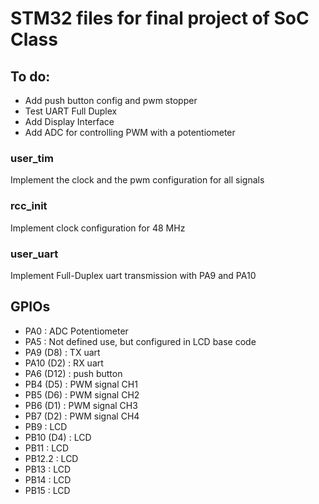 # STM32 files for final project of SoC Class

## To do:
- Add push button config and pwm stopper 
- Test UART Full Duplex
- Add Display Interface
- Add ADC for controlling PWM with a potentiometer

### user_tim
Implement the clock and the pwm configuration for all signals

### rcc_init
Implement clock configuration for 48 MHz

### user_uart
Implement Full-Duplex uart transmission with PA9 and PA10

## GPIOs
- PA0 		: ADC Potentiometer
- PA5 		: Not defined use, but configured in LCD base code
- PA9 (D8)	: TX uart 
- PA10 (D2)	: RX uart
- PA6 (D12)	: push button
- PB4 (D5)	: PWM signal CH1
- PB5 (D6)	: PWM signal CH2
- PB6 (D1)	: PWM signal CH3
- PB7 (D2)	: PWM signal CH4
- PB9 		: LCD
- PB10 (D4) : LCD 
- PB11 		: LCD 
- PB12.2	: LCD
- PB13		: LCD
- PB14 		: LCD
- PB15 		: LCD

		